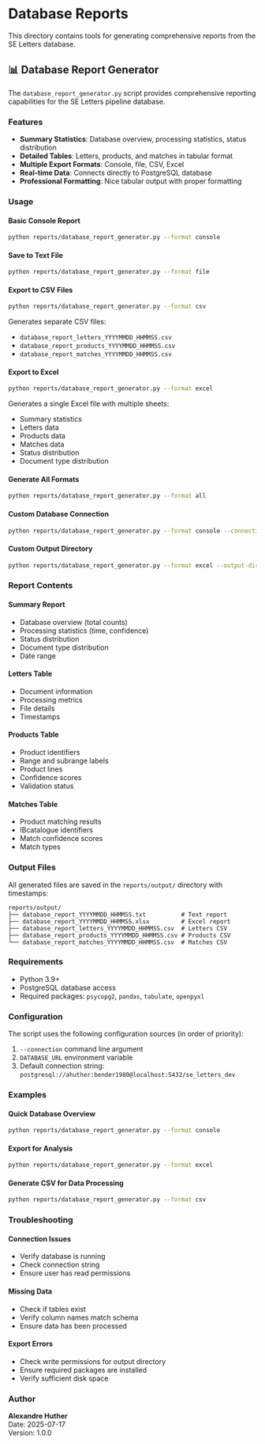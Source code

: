 # Database Reports

This directory contains tools for generating comprehensive reports from the SE Letters database.

## 📊 Database Report Generator

The `database_report_generator.py` script provides comprehensive reporting capabilities for the SE Letters pipeline database.

### Features

- **Summary Statistics**: Database overview, processing statistics, status distribution
- **Detailed Tables**: Letters, products, and matches in tabular format
- **Multiple Export Formats**: Console, file, CSV, Excel
- **Real-time Data**: Connects directly to PostgreSQL database
- **Professional Formatting**: Nice tabular output with proper formatting

### Usage

#### Basic Console Report
```bash
python reports/database_report_generator.py --format console
```

#### Save to Text File
```bash
python reports/database_report_generator.py --format file
```

#### Export to CSV Files
```bash
python reports/database_report_generator.py --format csv
```
Generates separate CSV files:
- `database_report_letters_YYYYMMDD_HHMMSS.csv`
- `database_report_products_YYYYMMDD_HHMMSS.csv`
- `database_report_matches_YYYYMMDD_HHMMSS.csv`

#### Export to Excel
```bash
python reports/database_report_generator.py --format excel
```
Generates a single Excel file with multiple sheets:
- Summary statistics
- Letters data
- Products data
- Matches data
- Status distribution
- Document type distribution

#### Generate All Formats
```bash
python reports/database_report_generator.py --format all
```

#### Custom Database Connection
```bash
python reports/database_report_generator.py --format console --connection "postgresql://user:pass@host:port/db"
```

#### Custom Output Directory
```bash
python reports/database_report_generator.py --format excel --output-dir /path/to/reports
```

### Report Contents

#### Summary Report
- Database overview (total counts)
- Processing statistics (time, confidence)
- Status distribution
- Document type distribution
- Date range

#### Letters Table
- Document information
- Processing metrics
- File details
- Timestamps

#### Products Table
- Product identifiers
- Range and subrange labels
- Product lines
- Confidence scores
- Validation status

#### Matches Table
- Product matching results
- IBcatalogue identifiers
- Match confidence scores
- Match types

### Output Files

All generated files are saved in the `reports/output/` directory with timestamps:

```
reports/output/
├── database_report_YYYYMMDD_HHMMSS.txt          # Text report
├── database_report_YYYYMMDD_HHMMSS.xlsx         # Excel report
├── database_report_letters_YYYYMMDD_HHMMSS.csv  # Letters CSV
├── database_report_products_YYYYMMDD_HHMMSS.csv # Products CSV
└── database_report_matches_YYYYMMDD_HHMMSS.csv  # Matches CSV
```

### Requirements

- Python 3.9+
- PostgreSQL database access
- Required packages: `psycopg2`, `pandas`, `tabulate`, `openpyxl`

### Configuration

The script uses the following configuration sources (in order of priority):
1. `--connection` command line argument
2. `DATABASE_URL` environment variable
3. Default connection string: `postgresql://ahuther:bender1980@localhost:5432/se_letters_dev`

### Examples

#### Quick Database Overview
```bash
python reports/database_report_generator.py --format console
```

#### Export for Analysis
```bash
python reports/database_report_generator.py --format excel
```

#### Generate CSV for Data Processing
```bash
python reports/database_report_generator.py --format csv
```

### Troubleshooting

#### Connection Issues
- Verify database is running
- Check connection string
- Ensure user has read permissions

#### Missing Data
- Check if tables exist
- Verify column names match schema
- Ensure data has been processed

#### Export Errors
- Check write permissions for output directory
- Ensure required packages are installed
- Verify sufficient disk space

### Author

**Alexandre Huther**  
Date: 2025-07-17  
Version: 1.0.0 